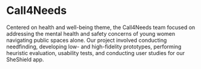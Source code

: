 # Call4Needs 

Centered on health and well-being theme, the Call4Needs team focused on addressing the mental health and safety concerns of young women navigating public spaces alone. Our project involved conducting needfinding, developing low- and high-fidelity prototypes, performing heuristic evaluation, usability tests, and conducting user studies for our SheShield app.

